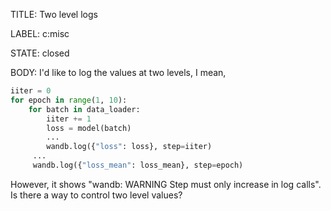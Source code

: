 TITLE:
Two level logs

LABEL:
c:misc

STATE:
closed

BODY:
I'd like to log the values at two levels, I mean,

```python
iiter = 0
for epoch in range(1, 10):
    for batch in data_loader:
        iiter += 1
        loss = model(batch)
        ...
        wandb.log({"loss": loss}, step=iiter)
     ...
     wandb.log({"loss_mean": loss_mean}, step=epoch)
```

However, it shows "wandb: WARNING Step must only increase in log calls".
Is there a way to control two level values?


